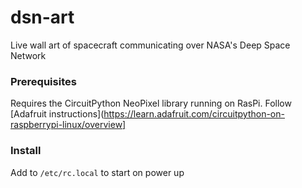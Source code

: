 # dsn-art
Live wall art of spacecraft communicating over NASA's Deep Space Network


### Prerequisites
Requires the CircuitPython NeoPixel library running on RasPi. Follow [Adafruit instructions](https://learn.adafruit.com/circuitpython-on-raspberrypi-linux/overview]

### Install
Add to `/etc/rc.local` to start on power up
